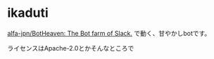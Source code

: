 # ikaduti

[alfa\-jpn/BotHeaven: The Bot farm of Slack\.](https://github.com/alfa-jpn/BotHeaven) で動く、甘やかしbotです。

ライセンスはApache-2.0とかそんなところで

